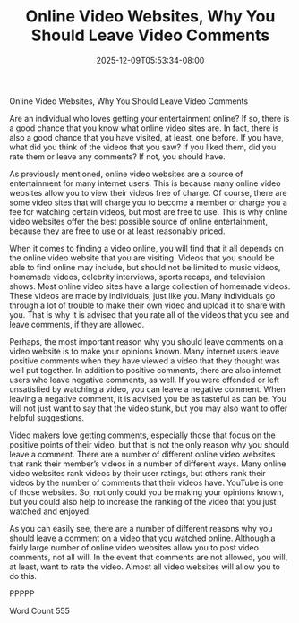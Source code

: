 ﻿---
title: "Online Video Websites, Why You Should Leave Video Comments"
date: 2025-12-09T05:53:34-08:00
description: "Video Sites Tips for Web Success"
featured_image: "/images/Video Sites.jpg"
tags: ["Video Sites"]
---

Online Video Websites, Why You Should Leave Video Comments

Are an individual who loves getting your entertainment online?  If so, there is a good chance that you know what online video sites are. In fact, there is also a good chance that you have visited, at least, one before.  If you have, what did you think of the videos that you saw?  If you liked them, did you rate them or leave any comments?  If not, you should have.

As previously mentioned, online video websites are a source of entertainment for many internet users.  This is because many online video websites allow you to view their videos free of charge.  Of course, there are some video sites that will charge you to become a member or charge you a fee for watching certain videos, but most are free to use.  This is why online video websites offer the best possible source of online entertainment, because they are free to use or at least reasonably priced.

When it comes to finding a video online, you will find that it all depends on the online video website that you are visiting.  Videos that you should be able to find online may include, but should not be limited to music videos, homemade videos, celebrity interviews, sports recaps, and television shows.  Most online video sites have a large collection of homemade videos.  These videos are made by individuals, just like you.  Many individuals go through a lot of trouble to make their own video and upload it to share with you. That is why it is advised that you rate all of the videos that you see and leave comments, if they are allowed.  

Perhaps, the most important reason why you should leave comments on a video website is to make your opinions known.  Many internet users leave positive comments when they have viewed a video that they thought was well put together.  In addition to positive comments, there are also internet users who leave negative comments, as well. If you were offended or left unsatisfied by watching a video, you can leave a negative comment.  When leaving a negative comment, it is advised you be as tasteful as can be. You will not just want to say that the video stunk, but you may also want to offer helpful suggestions.  

Video makers love getting comments, especially those that focus on the positive points of their video, but that is not the only reason why you should leave a comment. There are a number of different online video websites that rank their member’s videos in a number of different ways.  Many online video websites rank videos by their user ratings, but others rank their videos by the number of comments that their videos have.  YouTube is one of those websites.  So, not only could you be making your opinions known, but you could also help to increase the ranking of the video that you just watched and enjoyed.

As you can easily see, there are a number of different reasons why you should leave a comment on a video that you watched online.  Although a fairly large number of online video websites allow you to post video comments, not all will.  In the event that comments are not allowed, you will, at least, want to rate the video. Almost all video websites will allow you to do this.  

PPPPP

Word Count 555

